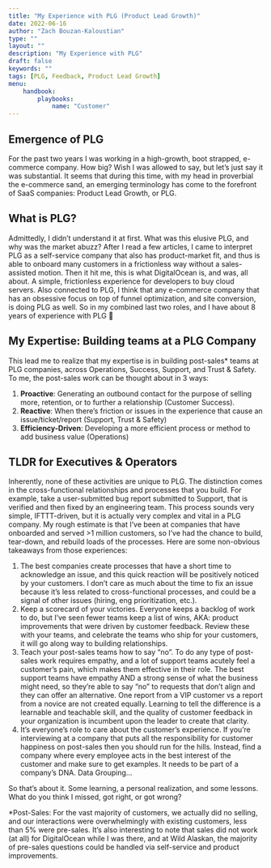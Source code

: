```yaml
---
title: "My Experience with PLG (Product Lead Growth)"
date: 2022-06-16
author: "Zach Bouzan-Kaloustian"
type: ""
layout: ""
description: "My Experience with PLG"
draft: false
keywords: ""
tags: [PLG, Feedback, Product Lead Growth]
menu:
    handbook:
        playbooks:
            name: "Customer"
---
```


## Emergence of PLG

For the past two years I was working in a high-growth, boot strapped, e-commerce company. How big? Wish I was allowed to say, but let’s just say it was substantial. It seems that during this time, with my head in proverbial the e-commerce sand, an emerging terminology has come to the forefront of SaaS companies: Product Lead Growth, or PLG. 

## What is PLG?

Admittedly, I didn’t understand it at first. What was this elusive PLG, and why was the market abuzz? After I read a few articles, I came to interpret PLG as a self-service company that also has product-market fit, and thus is able to onboard many customers in a frictionless way without a sales-assisted motion. Then it hit me, this is what DigitalOcean is, and was, all about. A simple, frictionless experience for developers to buy cloud servers. Also connected to PLG, I think that any e-commerce company that has an obsessive focus on top of funnel optimization, and site conversion, is doing PLG as well. So in my combined last two roles, and I have about 8 years of experience with PLG 🙂

  

## My Expertise: Building teams at a PLG Company

This lead me to realize that my expertise is in building post-sales* teams at PLG companies, across Operations, Success, Support, and Trust & Safety. To me, the post-sales work can be thought about in 3 ways: 

1. **Proactive**: Generating an outbound contact for the purpose of selling more, retention, or to further a relationship (Customer Success).
2. **Reactive**: When there’s friction or issues in the experience that cause an issue/ticket/report (Support, Trust & Safety)
3. **Efficiency-Driven**: Developing a more efficient process or method to add business value (Operations)


## TLDR for Executives & Operators

Inherently, none of these activities are unique to PLG. The distinction comes in the cross-functional relationships and processes that you build. For example, take a user-submitted bug report submitted to Support, that is verified and then fixed by an engineering team. This process sounds very simple, IFTTT-driven, but it is actually very complex and vital in a PLG company. My rough estimate is that I’ve been at companies that have onboarded and served >1 million customers, so I’ve had the chance to build, tear-down, and rebuild loads of the processes. Here are some non-obvious takeaways from those experiences: 

1. The best companies create processes that have a short time to acknowledge an issue, and this quick reaction will be positively noticed by your customers. I don’t care as much about the time to fix an issue because it’s less related to cross-functional processes, and could be a signal of other issues (hiring, eng prioritization, etc.). 
2. Keep a scorecard of your victories. Everyone keeps a backlog of work to do, but I’ve seen fewer teams keep a list of wins, AKA: product improvements that were driven by customer feedback. Review these with your teams, and celebrate the teams who ship for your customers, it will go along way to building relationships. 
3. Teach your post-sales teams how to say “no”. To do any type of post-sales work requires empathy, and a lot of support teams acutely feel a customer’s pain, which makes them effective in their role. The best support teams have empathy AND a strong sense of what the business might need, so they’re able to say “no” to requests that don’t align and they can offer an alternative. One report from a VIP customer vs a report from a novice are not created equally. Learning to tell the difference is a learnable and teachable skill, and the quality of customer feedback in your organization is incumbent upon the leader to create that clarity. 
4. It’s everyone’s role to care about the customer’s experience. If you’re interviewing at a company that puts all the responsibility for customer happiness on post-sales then you should run for the hills. Instead, find a company where every employee acts in the best interest of the customer and make sure to get examples. It needs to be part of a company’s DNA.
Data Grouping...

So that’s about it. Some learning, a personal realization, and some lessons. What do you think I missed, got right, or got wrong? 

*Post-Sales: For the vast majority of customers, we actually did no selling, and our interactions were overwhelmingly with existing customers, less than 5% were pre-sales. It’s also interesting to note that sales did not work (at all) for DigitalOcean while I was there, and at Wild Alaskan, the majority of pre-sales questions could be handled via self-service and product improvements.
